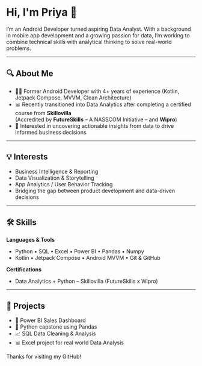 # Hi, I'm Priya 👋

I’m an Android Developer turned aspiring Data Analyst. With a background in mobile app development and a growing passion for data, I’m working to combine technical skills with analytical thinking to solve real-world problems.

---

## 🔍 About Me

- 👩‍💻 Former Android Developer with 4+ years of experience (Kotlin, Jetpack Compose, MVVM, Clean Architecture)
- 📊 Recently transitioned into Data Analytics after completing a certified course from **Skillovilla**  
  (Accredited by **FutureSkills** – A NASSCOM Initiative – and **Wipro**)
- 🧠 Interested in uncovering actionable insights from data to drive informed business decisions

---

## 💡 Interests

- Business Intelligence & Reporting  
- Data Visualization & Storytelling  
- App Analytics / User Behavior Tracking  
- Bridging the gap between product development and data-driven decisions

---

## 🛠️ Skills

**Languages & Tools**  
- Python • SQL • Excel • Power BI • Pandas • Numpy  
- Kotlin • Jetpack Compose • Android MVVM • Git & GitHub

**Certifications**  
- Data Analytics + Python – Skillovilla (FutureSkills x Wipro)

---

## 📁 Projects

- 🔷 Power BI Sales Dashboard  
- 🧮 Python capstone using Pandas  
- 📈 SQL Data Cleaning & Analysis
- 📊 Excel project for real world Data Analysis

Thanks for visiting my GitHub!

